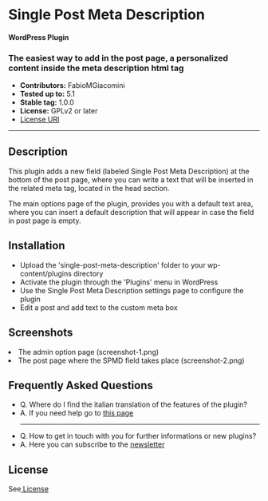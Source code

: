 # Single Post Meta Description
<h4>WordPress Plugin</h4>
<h3> The easiest way to add in the post page, a personalized content inside the meta description html tag </h3>
<ul>
  <li><b>Contributors:</b> FabioMGiacomini</li>
<li><b>Tested up to:</b> 5.1</li>
  <li><b>Stable tag:</b> 1.0.0</li>
<li><b>License:</b> GPLv2 or later</li>

<li><a href="https://www.gnu.org/licenses/gpl-2.0.html">License URI</a></li>
</ul>
<hr>
<h2>Description</h2>
<p>This plugin adds a new field (labeled Single Post Meta Description) at the bottom of the post page, where you can write a text that will be inserted in the related meta tag, located in the head section.

The main options page of the plugin, provides you with a default text area, where you can insert a default description that will appear in case the field in post page is empty.

</p>
<h2>Installation</h2>
<ul>
<li>Upload the 'single-post-meta-description' folder to your wp-content/plugins directory</li>
<li>Activate the plugin through the 'Plugins' menu in WordPress</li>
    <li>Use the Single Post Meta Description settings page to configure the plugin</li> 
  <li>Edit a post and add text to the custom meta box</li>
</ul>
<h2>Screenshots </h2>
<li> The admin option page (screenshot-1.png)</li>
<li> The post page where the SPMD field takes place (screenshot-2.png)</li>

<h2> Frequently Asked Questions </h2>
<ul>
<li>Q. Where do I find the italian translation of the features of the plugin? </li>
<li>A. If you need help go to <a href="https://viarete.it/single-post-meta-description/" target="_blank">this page</a></li>
<hr/>
<li>Q. How to get in touch with you for further informations or new plugins? </li>
<li>A. Here you can subscribe to the <a href="https://viarete.it/single-post-meta-description/" target="_blank"> newsletter </a></li>
</ul>

<h2>License</h2>
<p>See<a href="https://www.gnu.org/licenses/gpl-2.0.html"> License</a></p>
